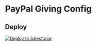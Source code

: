 # PayPal Giving Config

## Deploy
<a href="https://githubsfdeploy.herokuapp.com?owner=EncludeLtd-Donor-Import-Configurations&repo=PayPal-Giving&ref=main">
  <img alt="Deploy to Salesforce"
       src="https://raw.githubusercontent.com/afawcett/githubsfdeploy/master/deploy.png">
</a>